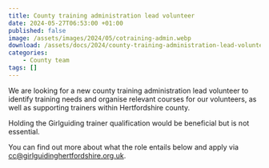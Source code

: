 ```yaml
---
title: County training administration lead volunteer
date: 2024-05-27T06:53:00 +01:00
published: false
image: /assets/images/2024/05/cotraining-admin.webp
download: /assets/docs/2024/county-training-administration-lead-volunteer-role-description1.pdf
categories: 
    - County team
tags: []
---
```

We are looking for a new county training administration lead volunteer to identify training needs and organise relevant courses for our volunteers, as well as supporting trainers within Hertfordshire county.

Holding the Girlguiding trainer qualification would be beneficial but is not essential.

You can find out more about what the role entails below and apply via <cc@girlguidinghertfordshire.org.uk>.
